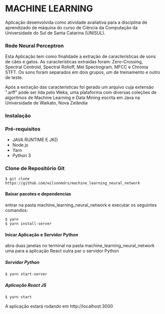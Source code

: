 # MACHINE LEARNING


Aplicação desenvolvida como atividade avaliativa para a disciplina
de aprendizado de máquina do curso de Ciência da Computação da 
Universidade do Sul de Santa Catarina (UNISUL). 


### Rede Neural Perceptron
Esta Aplicação tem como finalidade a extração de características de sons 
de cães e gatos. As características extraidas foram: Zero-Crossing, Spectral Centroid, Spectral
Rolloff, Mel Spectrogram, MFCC e Chroma STFT. Os sons foram separados em dois grupos, um de treinamento e outro de teste.
 
 
Após a extração das características foi gerado um arquivo cuja extensão ".arff" pode ser lida pelo Weka, uma
plataforma com diversas coleções de algoritmos de Machine Learning e Data Mining escrita em Java na Universidade de Waikato, Nova Zelândia


### Instalação

### Pré-requisitos
* JAVA RUNTIME E JKD
* Node.js
* Yarn
* Python 3

### Clone de Repositório Git
    $ git clone https://github.com/wilsonmdrs/machine_learning_neural_network

#### Baixar pacotes e dependencias
entrar na pasta machine_learning_neural_network e executar os seguintes comandos:

    $ yarn
    $ yarn install-server

#### Inicar Aplicação e Servidor Python
abra duas janelas no terminal na pasta  machine_learning_neural_network uma para a aplicação React 
outra par o servidor Python

##### Servidor Python
    $ yarn start-server

##### Aplicação React JS
    $ yarn start

A aplicação estará rodando em http://localhost:3000
